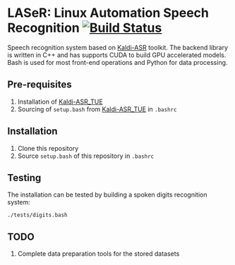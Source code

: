# LASeR: Linux Automation Speech Recognition [![Build Status](https://travis-ci.org/tue-robotics/speech_recognition.svg?branch=master)](https://travis-ci.org/tue-robotics/speech_recognition)
Speech recognition system based on [Kaldi-ASR](http://kaldi-asr.org/) toolkit. The backend library is written in C++ and has supports CUDA to build GPU accelerated models. Bash is used for most front-end operations and Python for data processing.

## Pre-requisites
1. Installation of [Kaldi-ASR_TUE](https://github.com/tue-robotics/kaldi)
2. Sourcing of ```setup.bash``` from [Kaldi-ASR_TUE](https://github.com/tue-robotics/kaldi) in ```.bashrc```

## Installation
1. Clone this repository
2. Source ```setup.bash``` of this repository in ```.bashrc```

## Testing
The installation can be tested by building a spoken digits recognition system:
```
./tests/digits.bash
```

## TODO
1. Complete data preparation tools for the stored datasets
